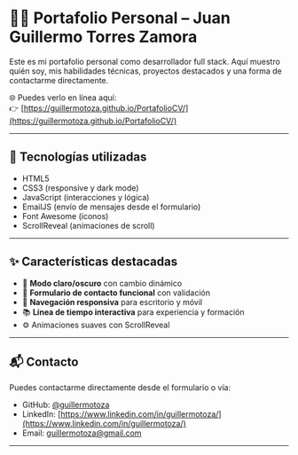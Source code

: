 # 🧑‍💻 Portafolio Personal – Juan Guillermo Torres Zamora

Este es mi portafolio personal como desarrollador full stack. Aquí muestro quién soy, mis habilidades técnicas, proyectos destacados y una forma de contactarme directamente.

🌐 Puedes verlo en línea aquí:  
👉 [https://guillermotoza.github.io/PortafolioCV/](https://guillermotoza.github.io/PortafolioCV/)

---

## 🚀 Tecnologías utilizadas

- HTML5
- CSS3 (responsive y dark mode)
- JavaScript (interacciones y lógica)
- EmailJS (envío de mensajes desde el formulario)
- Font Awesome (íconos)
- ScrollReveal (animaciones de scroll)

---

## ✨ Características destacadas

- 🎨 **Modo claro/oscuro** con cambio dinámico
- 💬 **Formulario de contacto funcional** con validación
- 🧭 **Navegación responsiva** para escritorio y móvil
- 📚 **Línea de tiempo interactiva** para experiencia y formación
- ⚙️ Animaciones suaves con ScrollReveal

---


## 📬 Contacto

Puedes contactarme directamente desde el formulario o vía:

- GitHub: [@guillermotoza](https://github.com/guillermotoza)
- LinkedIn: [https://www.linkedin.com/in/guillermotoza/](https://www.linkedin.com/in/guillermotoza/)
- Email: guillermotoza@gmail.com

---

